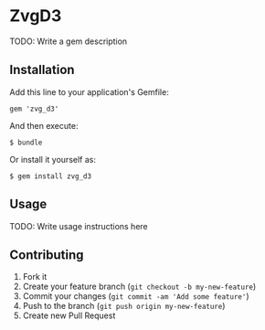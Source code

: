 # ZvgD3

TODO: Write a gem description

## Installation

Add this line to your application's Gemfile:

    gem 'zvg_d3'

And then execute:

    $ bundle

Or install it yourself as:

    $ gem install zvg_d3

## Usage

TODO: Write usage instructions here

## Contributing

1. Fork it
2. Create your feature branch (`git checkout -b my-new-feature`)
3. Commit your changes (`git commit -am 'Add some feature'`)
4. Push to the branch (`git push origin my-new-feature`)
5. Create new Pull Request
